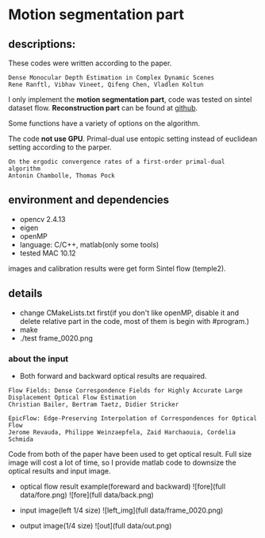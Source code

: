 # Motion segmentation part

## descriptions:

These codes were written according to the paper.

```
Dense Monocular Depth Estimation in Complex Dynamic Scenes
Rene Ranftl, Vibhav Vineet, Qifeng Chen, Vladlen Koltun 
```
I only implement the **motion segmentation part**, code was tested on sintel dataset flow. **Reconstruction part** can be found at [github](https://github.com/cvfish/VideoPopup).

Some functions have a variety of options on the algorithm.

The code **not use GPU**. Primal-dual use entopic setting instead of euclidean setting according to the parper.

```
On the ergodic convergence rates of a first-order primal-dual algorithm
Antonin Chambolle, Thomas Pock
```

## environment and dependencies

* opencv 2.4.13
* eigen
* openMP
* language: C/C++, matlab(only some tools)
* tested MAC 10.12

images and calibration results were get form Sintel flow (temple2).

## details

* change CMakeLists.txt first(if you don't like openMP, disable it and delete relative part in the code, most of them is begin with #program.)
* make
* ./test frame_0020.png

### about the input
* Both forward and backward optical results are requaired. 

```
Flow Fields: Dense Correspondence Fields for Highly Accurate Large Displacement Optical Flow Estimation
Christian Bailer, Bertram Taetz, Didier Stricker
```
```
EpicFlow: Edge-Preserving Interpolation of Correspondences for Optical Flow
Jerome Revauda, Philippe Weinzaepfela, Zaid Harchaouia, Cordelia Schmida
```
Code from both of the paper have been used to get optical result. Full size image will cost a lot of time, so I provide matlab code to downsize the optical results and input image.

* optical flow result example(foreward and backward)
 ![fore](full data/fore.png)
 ![fore](full data/back.png)

* input image(left 1/4 size)
![left_img](full data/frame_0020.png)

* output image(1/4 size)
![out](full data/out.png)